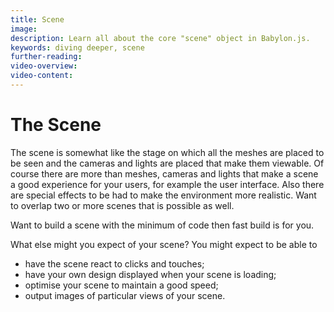 ```yaml
---
title: Scene
image: 
description: Learn all about the core "scene" object in Babylon.js.
keywords: diving deeper, scene
further-reading:
video-overview:
video-content:
---
```


# The Scene

The scene is somewhat like the stage on which all the meshes are placed to be seen and the cameras and lights are placed that make them viewable. Of course there are more than meshes, cameras and lights that make a scene a good experience for your users, for example the user interface. Also there are special effects to be had to make the environment more realistic. Want to overlap two or more scenes that is possible as well. 

Want to build a scene with the minimum of code then fast build is for you. 

What else might you expect of your scene? You might expect to be able to

* have the scene react to clicks and touches;
* have your own design displayed when your scene is loading;
* optimise your scene to maintain a good speed;
* output images of particular views of your scene.